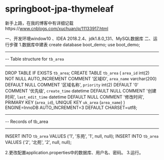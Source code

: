 # springboot-jpa-thymeleaf
新手上路，在我的博客中有详细记载https://www.cnblogs.com/xuchuan/p/11133917.html

一、开发环境window10 、IDEA 2018.2.4、jdk1.8.0_131、MySQL数据库
二、运行步骤
1.数据库中建表 
create database boot_demo;
use boot_demo;
-- ----------------------------
-- Table structure for `tb_area`
-- ----------------------------
DROP TABLE IF EXISTS `tb_area`;
CREATE TABLE `tb_area` (
  `area_id` int(2) NOT NULL AUTO_INCREMENT COMMENT '区域ID',
  `area_name` varchar(200) DEFAULT NULL COMMENT '区域名称',
  `priority` int(2) DEFAULT '0' COMMENT '优先级',
  `create_time` datetime DEFAULT NULL COMMENT '创建时间',
  `last_edit_time` datetime DEFAULT NULL COMMENT '修改时间',
  PRIMARY KEY (`area_id`),
  UNIQUE KEY `uk_area` (`area_name`)
) ENGINE=InnoDB AUTO_INCREMENT=3 DEFAULT CHARSET=utf8;

-- ----------------------------
-- Records of tb_area
-- ----------------------------
INSERT INTO `tb_area` VALUES ('1', '东苑', '1', null, null);
INSERT INTO `tb_area` VALUES ('2', '北苑', '2', null, null);

2.更改配置application.properties中的数据库、用户名、密码。 
3.运行。
